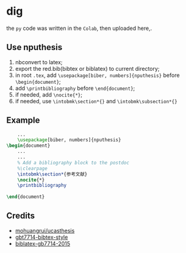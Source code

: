 # dig

the `py` code was written in the `Colab`, then uploaded here,.

## Use nputhesis
1. nbconvert to latex;
2. export the red.bib(bibtex or biblatex) to current directory;
3. in root `.tex`, add `\usepackage[biber, numbers]{nputhesis}` before `\begin{document}`;
4. add `\printbibliography` before `\end{document}`;
5. if needed, add `\nocite{*}`;
6. if needed, use `\intobmk\section*{}` and `\intobmk\subsection*{}`

## Example
```tex
    ...
    \usepackage[biber, numbers]{nputhesis}
\begin{document}
    ...
    ...
    % Add a bibliography block to the postdoc
    %\clearpage
    \intobmk\section*{参考文献}
    \nocite{*}
    \printbibliography
    
\end{document}
```

## Credits
* [mohuangrui/ucasthesis](https://github.com/mohuangrui/ucasthesis.git)
* [gbt7714-bibtex-style](https://github.com/zepinglee/gbt7714-bibtex-style)
* [biblatex-gb7714-2015](https://github.com/hushidong/biblatex-gb7714-2015)
